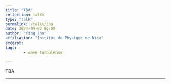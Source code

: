 ```yaml
---
title: "TBA"
collection: talks
type: "Talk"
permalink: /talks/Zhu
date: 2024-09-02 00:00
author: "Ying Zhu" 
affiliation: "Institut de Physique de Nice"
excerpt:    
tags: 
        - wave turbulence

---
```


TBA

---

